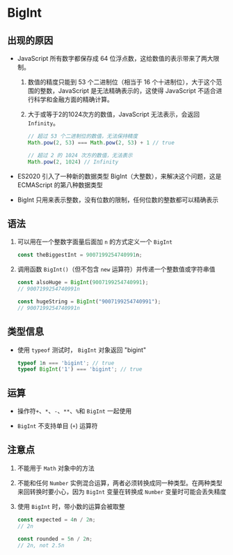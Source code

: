 # Biglnt

## 出现的原因

*   JavaScript 所有数字都保存成 64 位浮点数，这给数值的表示带来了两大限制。

    1.  数值的精度只能到 53 个二进制位（相当于 16 个十进制位），大于这个范围的整数，JavaScript 是无法精确表示的，这使得 JavaScript 不适合进行科学和金融方面的精确计算。

    2.  大于或等于2的1024次方的数值，JavaScript 无法表示，会返回 `Infinity`。

        ```javascript
        // 超过 53 个二进制位的数值，无法保持精度
        Math.pow(2, 53) === Math.pow(2, 53) + 1 // true

        // 超过 2 的 1024 次方的数值，无法表示
        Math.pow(2, 1024) // Infinity
        ```

*   ES2020 引入了一种新的数据类型 BigInt（大整数），来解决这个问题，这是 ECMAScript 的第八种数据类型

*   BigInt 只用来表示整数，没有位数的限制，任何位数的整数都可以精确表示

## 语法

1.  可以用在一个整数字面量后面加 `n` 的方式定义一个 `BigInt`

    ```javascript
    const theBiggestInt = 9007199254740991n;

    ```

2.  调用函数 `BigInt()`（但不包含 `new` 运算符）并传递一个整数值或字符串值

    ```javascript
    const alsoHuge = BigInt(9007199254740991);
    // 9007199254740991n

    const hugeString = BigInt("9007199254740991");
    // 9007199254740991n
    ```

## 类型信息

*   使用 `typeof` 测试时， `BigInt` 对象返回 "bigint"

    ```javascript
    typeof 1n === 'bigint'; // true
    typeof BigInt('1') === 'bigint'; // true
    ```

## 运算

*   操作符`+`、`*`、`-`、`**`、`%`和 `BigInt` 一起使用

*   `BigInt` 不支持单目 (`+`) 运算符

## 注意点

1.  不能用于 `Math` 对象中的方法

2.  不能和任何 `Number` 实例混合运算，两者必须转换成同一种类型。在两种类型来回转换时要小心，因为 `BigInt` 变量在转换成 `Number` 变量时可能会丢失精度

3.  使用 `BigInt` 时，带小数的运算会被取整

    ```javascript
    const expected = 4n / 2n;
    // 2n

    const rounded = 5n / 2n;
    // 2n, not 2.5n
    ```
